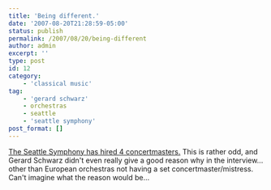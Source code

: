 ```yaml
---
title: 'Being different.'
date: '2007-08-20T21:28:59-05:00'
status: publish
permalink: /2007/08/20/being-different
author: admin
excerpt: ''
type: post
id: 12
category:
    - 'classical music'
tag:
    - 'gerard schwarz'
    - orchestras
    - seattle
    - 'seattle symphony'
post_format: []
---
```

[The Seattle Symphony has hired 4 concertmasters.](http://seattlepi.nwsource.com/classical/327934_sso17.html) This is rather odd, and Gerard Schwarz didn't even really give a good reason why in the interview... other than European orchestras not having a set concertmaster/mistress. Can't imagine what the reason would be...